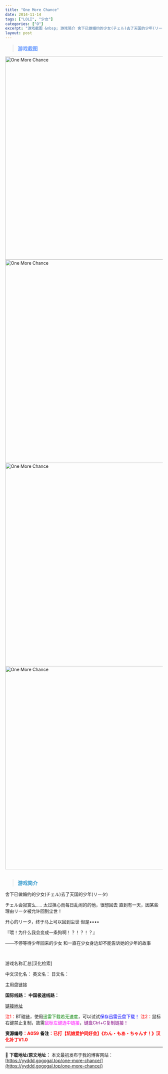 ```yaml
---
title: "One More Chance"
date: 2014-11-14
tags: ["LOLI", "少女"]
categories: ["O"]
excerpt: "游戏截图 &nbsp; 游戏简介 舍下已做婚约的少女(チェル)去了天国的少年(リータ) チェル会寂寞么….. 太过担心而每日乱闹的的他，很想回去 直到有一天，因某些理由リータ被允许回到尘世！ 开心的リータ，终于马上可以回到尘世 但是•••• 『喂！为什么我会变成一条狗啊！？！？！？』 ——不停等待少&hellip;"
layout: post
---
```


<div>
<blockquote><b><span style="font-size: 12pt; color: #6699ff;">游戏截图</span></b></blockquote>
<div><img title="点击放大" src="https://yyddd.gogogal.top/wp-content/uploads/2025/04/20250430_6811eea8e738d.webp" alt="One More Chance" width="650" /></div>
<div><img title="点击放大" src="https://yyddd.gogogal.top/wp-content/uploads/2025/04/20250430_6811eeaa55e67.webp" alt="One More Chance" width="650" /></div>
<div><img title="点击放大" src="https://yyddd.gogogal.top/wp-content/uploads/2025/04/20250430_6811eeab844b2.webp" alt="One More Chance" width="650" /></div>
<div><img title="点击放大" src="https://yyddd.gogogal.top/wp-content/uploads/2025/04/20250430_6811eeacae95b.webp" alt="One More Chance" width="650" /></div>
&nbsp;
<blockquote><b><span style="font-size: 12pt; color: #3399cc;">游戏简介</span></b></blockquote>
<div>舍下已做婚约的少女(チェル)去了天国的少年(リータ)

チェル会寂寞么…..
太过担心而每日乱闹的的他，很想回去
直到有一天，因某些理由リータ被允许回到尘世！

开心的リータ，终于马上可以回到尘世
但是••••

『喂！为什么我会变成一条狗啊！？！？！？』

——不停等待少年回来的少女
和一直在少女身边却不能告诉她的少年的故事</div>
&nbsp;

游戏名称汇总[汉化检索]

中文汉化名：
英文名：
日文名：
</div>
<div class="panel panel-primary">
<div class="panel-heading">主用盘链接</div>
<div class="panel-body">

<b>国际线路：</b>
<b>中国极速线路：</b>

<!--wechatfans start-->

<a href="https://pan.xunlei.com/s/VORzgSdWEoniwDVRolIyRsgAA1?pwd=4jje#">链接地址</a>

<!--wechatfans end-->
<span style="color: #ff0000;">注1：</span>BT磁链，使用<span style="color: #008000;">迅雷下载若无速度</span>，可以试试<span style="color: #0000ff;">保存迅雷云盘下载！</span>
<span style="color: #ff0000;">注2：</span>鼠标右键禁止复制，故需<span style="color: #ff00ff;">鼠标左键选中链接</span>，<span style="color: #800080;">键盘Ctrl+C复制链接！</span>

</div>
<div class="panel-footer"><span style="color: #ff0000;"><b><span style="color: #000000;">资源编号</span>：A059</b></span>
<span style="color: #ff0000;"><b><span style="color: #000000;">备注</span>：已打【坑娘爱护同好会】《わん・もあ・ちゃんす！》汉化补丁V1.0</b></span></div>
</div>

---
📖 **下载地址/原文地址：** 本文最初发布于我的博客网站：[https://yyddd.gogogal.top/one-more-chance/](https://yyddd.gogogal.top/one-more-chance/)
